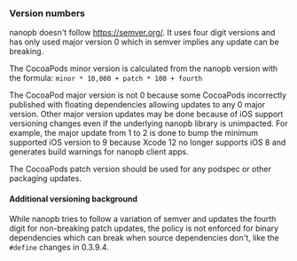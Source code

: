 ### Version numbers

nanopb doesn't follow https://semver.org/. It uses four digit versions and has
only used major version 0 which in semver implies any update can be
breaking.

The CocoaPods minor version is calculated from the nanopb version with the
formula:
`minor * 10,000 + patch * 100 + fourth`

The CocoaPod major version is not 0 because some CocoaPods incorrectly published
with floating dependencies allowing updates to any 0 major version. Other major
version updates may be done because of iOS support versioning changes even
if the underlying nanopb library is unimpacted. For example, the major update
from 1 to 2 is done to bump the minimum supported iOS version to 9 because
Xcode 12 no longer supports iOS 8 and generates build warnings for nanopb
client apps.

The CocoaPods patch version should be used for any podspec or other packaging
updates.

#### Additional versioning background

While nanopb tries to follow a variation of semver and updates the fourth digit
for non-breaking patch updates, the policy is not enforced for binary
dependencies which can break when source dependencies don't, like the `#define`
changes in 0.3.9.4.
